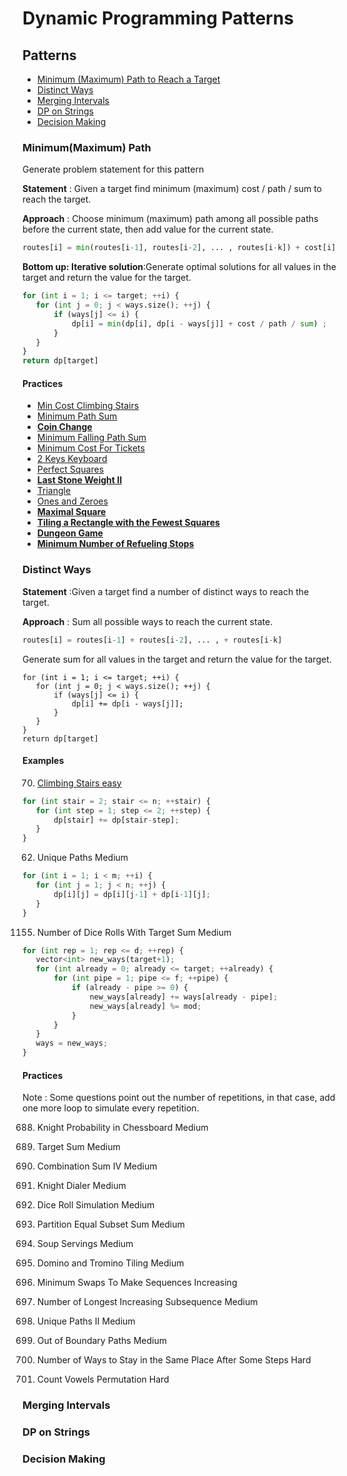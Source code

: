# Dynamic Programming Patterns

## Patterns
- [Minimum (Maximum) Path to Reach a Target](#Minimum(Maximum)-Path)
- [Distinct Ways](#Distinct-Ways)
- [Merging Intervals](#Merging-Intervals)
- [DP on Strings](#DP-on-Strings)
- [Decision Making](#Decision-Making)

### Minimum(Maximum) Path
Generate problem statement for this pattern    

**Statement** : Given a target find minimum (maximum) cost / path / sum to reach the target.  

**Approach** : Choose minimum (maximum) path among all possible paths before the current state, then add value for the current state.
```python
routes[i] = min(routes[i-1], routes[i-2], ... , routes[i-k]) + cost[i]
```

**Bottom up: Iterative solution**:Generate optimal solutions for all values in the target and return the value for the target.
```python
for (int i = 1; i <= target; ++i) {
   for (int j = 0; j < ways.size(); ++j) {
       if (ways[j] <= i) {
           dp[i] = min(dp[i], dp[i - ways[j]] + cost / path / sum) ;
       }
   }
}
return dp[target]
```
#### Practices 
- [Min Cost Climbing Stairs](https://github.com/waiyulam/Interview-Prep-Guide/blob/master/Practices/dp/min_climbing_stairs)
- [Minimum Path Sum](https://github.com/waiyulam/Interview-Prep-Guide/blob/master/Practices/dp/mps)
- [**Coin Change**](https://github.com/waiyulam/Interview-Prep-Guide/blob/master/Practices/dp/coin_change)
- [Minimum Falling Path Sum](https://github.com/waiyulam/Interview-Prep-Guide/blob/master/Practices/dp/falling_path)
- [Minimum Cost For Tickets](https://github.com/waiyulam/Interview-Prep-Guide/blob/master/Practices/dp/cost_tickets)
- [2 Keys Keyboard](https://github.com/waiyulam/Interview-Prep-Guide/blob/master/Practices/dp/keyboard)
- [Perfect Squares](https://github.com/waiyulam/Interview-Prep-Guide/blob/master/Practices/dp/perfect_square)
- [**Last Stone Weight II**](https://github.com/waiyulam/Interview-Prep-Guide/blob/master/Practices/dp/stone2)
- [Triangle](https://github.com/waiyulam/Interview-Prep-Guide/blob/master/Practices/dp/triangle)
- [Ones and Zeroes](https://github.com/waiyulam/Interview-Prep-Guide/blob/master/Practices/dp/zerosones)
- [**Maximal Square**](https://github.com/waiyulam/Interview-Prep-Guide/blob/master/Practices/dp/maxsquare)
- [**Tiling a Rectangle with the Fewest Squares**](https://github.com/waiyulam/Interview-Prep-Guide/tree/master/Practices/dp/tilingrectangle)
- [**Dungeon Game**](https://github.com/waiyulam/Interview-Prep-Guide/tree/master/Practices/dp/Dungeon)
- [**Minimum Number of Refueling Stops**](https://github.com/waiyulam/Interview-Prep-Guide/tree/master/Practices/dp/refuelStop)

### Distinct Ways
**Statement** :Given a target find a number of distinct ways to reach the target.

**Approach** : Sum all possible ways to reach the current state.
```python
routes[i] = routes[i-1] + routes[i-2], ... , + routes[i-k]
```
Generate sum for all values in the target and return the value for the target.
```
for (int i = 1; i <= target; ++i) {
   for (int j = 0; j < ways.size(); ++j) {
       if (ways[j] <= i) {
           dp[i] += dp[i - ways[j]];
       }
   }
}
return dp[target]
```
#### Examples 
70. [Climbing Stairs easy](https://github.com/waiyulam/Interview-Prep-Guide/tree/master/Practices/dp/climing_stairs)
```python
for (int stair = 2; stair <= n; ++stair) {
   for (int step = 1; step <= 2; ++step) {
       dp[stair] += dp[stair-step];   
   }
}
```
62. Unique Paths Medium
```python
for (int i = 1; i < m; ++i) {
   for (int j = 1; j < n; ++j) {
       dp[i][j] = dp[i][j-1] + dp[i-1][j];
   }
}
```
1155. Number of Dice Rolls With Target Sum Medium
```python
for (int rep = 1; rep <= d; ++rep) {
   vector<int> new_ways(target+1);
   for (int already = 0; already <= target; ++already) {
       for (int pipe = 1; pipe <= f; ++pipe) {
           if (already - pipe >= 0) {
               new_ways[already] += ways[already - pipe];
               new_ways[already] %= mod;
           }
       }
   }
   ways = new_ways;
}
```
#### Practices 
Note : Some questions point out the number of repetitions, in that case, add one more loop to simulate every repetition.

688. Knight Probability in Chessboard Medium

494. Target Sum Medium

377. Combination Sum IV Medium

935. Knight Dialer Medium

1223. Dice Roll Simulation Medium

416. Partition Equal Subset Sum Medium

808. Soup Servings Medium

790. Domino and Tromino Tiling Medium

801. Minimum Swaps To Make Sequences Increasing

673. Number of Longest Increasing Subsequence Medium

63. Unique Paths II Medium

576. Out of Boundary Paths Medium

1269. Number of Ways to Stay in the Same Place After Some Steps Hard

1220. Count Vowels Permutation Hard
### Merging Intervals

### DP on Strings

### Decision Making

